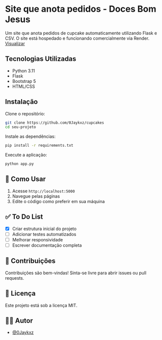 # Site que anota pedidos - Doces Bom Jesus

Um site que anota pedidos de cupcake automaticamente utilizando Flask e CSV. O site está hospedado e funcionando comercialmente via Render. [Visualizar](https://docesbomjesus.onrender.com/)

##  Tecnologias Utilizadas

- Python 3.11
- Flask
- Bootstrap 5
- HTML/CSS

##  Instalação

Clone o repositório:

```bash
git clone https://github.com/0Jaykxz/cupcakes
cd seu-projeto
```

Instale as dependências:

```bash
pip install -r requirements.txt
```

Execute a aplicação:

```bash
python app.py
```

## 📝 Como Usar

1. Acesse `http://localhost:5000`
2. Navegue pelas páginas
3. Edite o código como preferir em sua máquina

## ✅ To Do List

- [x] Criar estrutura inicial do projeto
- [ ] Adicionar testes automatizados
- [ ] Melhorar responsividade
- [ ] Escrever documentação completa

## 🤝 Contribuições

Contribuições são bem-vindas! Sinta-se livre para abrir issues ou pull requests.

## 📄 Licença

Este projeto está sob a licença MIT.

## 🙋‍♂️ Autor

- [@0Jaykxz](https://github.com/0Jaykxz)
